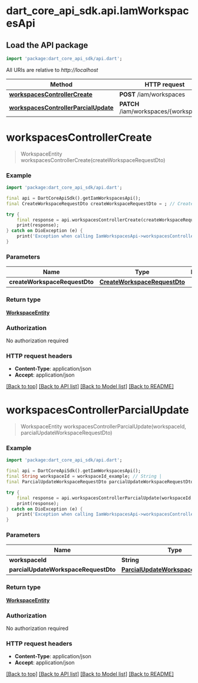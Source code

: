 # dart_core_api_sdk.api.IamWorkspacesApi

## Load the API package
```dart
import 'package:dart_core_api_sdk/api.dart';
```

All URIs are relative to *http://localhost*

Method | HTTP request | Description
------------- | ------------- | -------------
[**workspacesControllerCreate**](IamWorkspacesApi.md#workspacescontrollercreate) | **POST** /iam/workspaces | 
[**workspacesControllerParcialUpdate**](IamWorkspacesApi.md#workspacescontrollerparcialupdate) | **PATCH** /iam/workspaces/{workspaceId} | 


# **workspacesControllerCreate**
> WorkspaceEntity workspacesControllerCreate(createWorkspaceRequestDto)



### Example
```dart
import 'package:dart_core_api_sdk/api.dart';

final api = DartCoreApiSdk().getIamWorkspacesApi();
final CreateWorkspaceRequestDto createWorkspaceRequestDto = ; // CreateWorkspaceRequestDto | 

try {
    final response = api.workspacesControllerCreate(createWorkspaceRequestDto);
    print(response);
} catch on DioException (e) {
    print('Exception when calling IamWorkspacesApi->workspacesControllerCreate: $e\n');
}
```

### Parameters

Name | Type | Description  | Notes
------------- | ------------- | ------------- | -------------
 **createWorkspaceRequestDto** | [**CreateWorkspaceRequestDto**](CreateWorkspaceRequestDto.md)|  | 

### Return type

[**WorkspaceEntity**](WorkspaceEntity.md)

### Authorization

No authorization required

### HTTP request headers

 - **Content-Type**: application/json
 - **Accept**: application/json

[[Back to top]](#) [[Back to API list]](../README.md#documentation-for-api-endpoints) [[Back to Model list]](../README.md#documentation-for-models) [[Back to README]](../README.md)

# **workspacesControllerParcialUpdate**
> WorkspaceEntity workspacesControllerParcialUpdate(workspaceId, parcialUpdateWorkspaceRequestDto)



### Example
```dart
import 'package:dart_core_api_sdk/api.dart';

final api = DartCoreApiSdk().getIamWorkspacesApi();
final String workspaceId = workspaceId_example; // String | 
final ParcialUpdateWorkspaceRequestDto parcialUpdateWorkspaceRequestDto = ; // ParcialUpdateWorkspaceRequestDto | 

try {
    final response = api.workspacesControllerParcialUpdate(workspaceId, parcialUpdateWorkspaceRequestDto);
    print(response);
} catch on DioException (e) {
    print('Exception when calling IamWorkspacesApi->workspacesControllerParcialUpdate: $e\n');
}
```

### Parameters

Name | Type | Description  | Notes
------------- | ------------- | ------------- | -------------
 **workspaceId** | **String**|  | 
 **parcialUpdateWorkspaceRequestDto** | [**ParcialUpdateWorkspaceRequestDto**](ParcialUpdateWorkspaceRequestDto.md)|  | 

### Return type

[**WorkspaceEntity**](WorkspaceEntity.md)

### Authorization

No authorization required

### HTTP request headers

 - **Content-Type**: application/json
 - **Accept**: application/json

[[Back to top]](#) [[Back to API list]](../README.md#documentation-for-api-endpoints) [[Back to Model list]](../README.md#documentation-for-models) [[Back to README]](../README.md)


